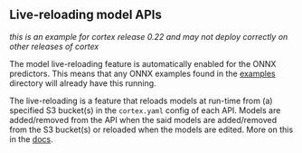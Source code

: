 ## Live-reloading model APIs

_this is an example for cortex release 0.22 and may not deploy correctly on other releases of cortex_

The model live-reloading feature is automatically enabled for the ONNX predictors. This means that any ONNX examples found in the [examples](../..) directory will already have this running.

The live-reloading is a feature that reloads models at run-time from (a) specified S3 bucket(s) in the `cortex.yaml` config of each API. Models are added/removed from the API when the said models are added/removed from the S3 bucket(s) or reloaded when the models are edited. More on this in the [docs](insert-link).
